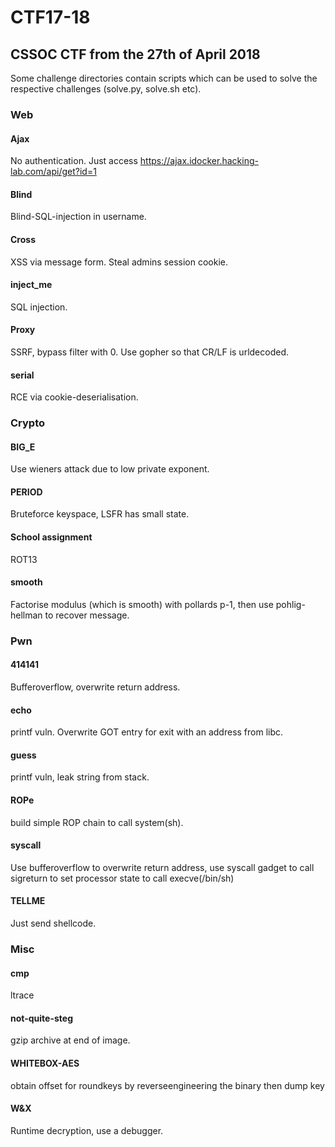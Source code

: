 # CTF17-18
## CSSOC CTF from the 27th of April 2018

Some challenge directories contain scripts which can be used to solve the respective challenges (solve.py, solve.sh etc).

### Web

#### Ajax

No authentication. Just access https://ajax.idocker.hacking-lab.com/api/get?id=1

#### Blind

Blind-SQL-injection in username.

#### Cross

XSS via message form. Steal admins session cookie.

#### inject_me

SQL injection.

#### Proxy

SSRF, bypass filter with 0. Use gopher so that CR/LF is urldecoded.

#### serial

RCE via cookie-deserialisation.

### Crypto

#### BIG_E

Use wieners attack due to low private exponent.

#### PERIOD

Bruteforce keyspace, LSFR has small state.

#### School assignment

ROT13

#### smooth

Factorise modulus (which is smooth) with pollards p-1, then use pohlig-hellman to recover message.

### Pwn

#### 414141

Bufferoverflow, overwrite return address.

#### echo

printf vuln. Overwrite GOT entry for exit with an address from libc.

#### guess

printf vuln, leak string from stack.

#### ROPe

build simple ROP chain to call system(sh).

#### syscall

Use bufferoverflow to overwrite return address, use syscall gadget to call sigreturn to set processor state to call execve(/bin/sh)

#### TELLME

Just send shellcode.

### Misc

#### cmp

ltrace

#### not-quite-steg

gzip archive at end of image.

#### WHITEBOX-AES

obtain offset for roundkeys by reverseengineering the binary then dump key

#### W&X

Runtime decryption, use a debugger.
